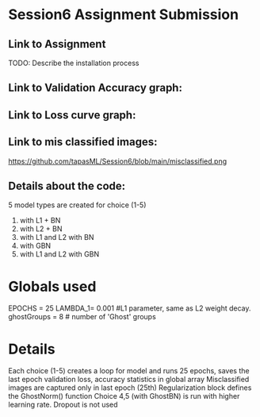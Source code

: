 # Session6 Assignment Submission

## Link to Assignment
TODO: Describe the installation process

## Link to Validation Accuracy graph:

## Link to Loss curve graph:

## Link to mis classified images:
https://github.com/tapasML/Session6/blob/main/misclassified.png


## Details about the code:
5 model types are created for choice (1-5)
1. with L1 + BN
2. with L2 + BN
3. with L1 and L2 with BN
4. with GBN
5. with L1 and L2 with GBN


# Globals used
EPOCHS = 25
LAMBDA_1= 0.001  #L1 parameter, same as L2 weight decay. 
ghostGroups = 8 # number of 'Ghost' groups

# Details
Each choice (1-5) creates a loop for model and runs 25 epochs, saves the last epoch validation loss, accuracy statistics in global array
Misclassified images are captured only in last epoch (25th)
Regularization block defines the GhostNorm() function
Choice 4,5 (with GhostBN) is run with higher learning rate.
Dropout is not used


